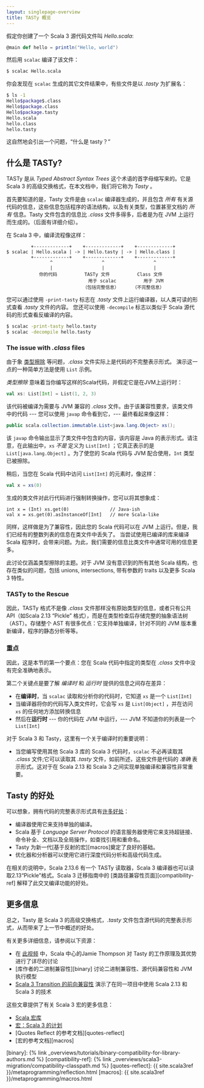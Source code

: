 ```yaml
---
layout: singlepage-overview
title: TASTy 概览
---
```

假定你创建了一个 Scala 3 源代码文件叫 _Hello.scala_:

```scala
@main def hello = println("Hello, world")
```

然后用 `scalac` 编译了该文件：

```bash
$ scalac Hello.scala
```

你会发现在 `scalac` 生成的其它文件结果中，有些文件是以 _.tasty_ 为扩展名：

```bash
$ ls -1
Hello$package$.class
Hello$package.class
Hello$package.tasty
Hello.scala
hello.class
hello.tasty
```

这自然地会引出一个问题，“什么是 tasty？”

## 什么是 TASTy?

TASTy 是从 _Typed Abstract Syntax Trees_ 这个术语的首字母缩写来的。它是 Scala 3 的高级交换格式，在本文档中，我们将它称为 _Tasty_ 。

首先要知道的是，Tasty 文件是由 `scalac` 编译器生成的，并且包含 _所有_ 有关源代码的信息，这些信息包括程序的语法结构，以及有关类型，位置甚至文档的 _所有_ 信息。Tasty 文件包含的信息比 _.class_ 文件多得多，后者是为在 JVM 上运行而生成的。（后面有详细介绍）。

在 Scala 3 中，编译流程像这样：

```text
         +-------------+    +-------------+    +-------------+
$ scalac | Hello.scala | -> | Hello.tasty | -> | Hello.class |
         +-------------+    +-------------+    +-------------+
                ^                  ^                  ^
                |                  |                  |
            你的代码          TASTy 文件          Class 文件
                              用于 scalac          用于 JVM
                            （包括完整信息）     （不完整信息）
```

您可以通过使用 `-print-tasty` 标志在 _.tasty_ 文件上运行编译器，以人类可读的形式查看 _.tasty_ 文件的内容。
您还可以使用 `-decompile` 标志以类似于 Scala 源代码的形式查看反编译的内容。

```bash
$ scalac -print-tasty hello.tasty
$ scalac -decompile hello.tasty
```

### The issue with _.class_ files

由于象 [类型擦除][erasure] 等问题，_.class_ 文件实际上是代码的不完整表示形式。
演示这一点的一种简单方法是使用 `List` 示例。

_类型擦除_ 意味着当你编写这样的Scala代码，并假定它是在JVM上运行时：

```scala
val xs: List[Int] = List(1, 2, 3)
```

该代码被编译为需要与 JVM 兼容的 _.class_ 文件。由于该兼容性要求，该类文件中的代码 --- 您可以使用 `javap` 命令看到它，--- 最终看起来像这样：

```java
public scala.collection.immutable.List<java.lang.Object> xs();
```

该 `javap` 命令输出显示了类文件中包含的内容，该内容是 Java 的表示形式。请注意，在此输出中，`xs` _不是_ 定义为 `List[Int]` ；它真正表示的是 `List[java.lang.Object]` 。为了使您的 Scala 代码与 JVM 配合使用，`Int` 类型已被擦除。

稍后，当您在 Scala 代码中访问 `List[Int]` 的元素时，像这样：

```scala
val x = xs(0)
```

生成的类文件对此行代码进行强制转换操作，您可以将其想象成：

```
int x = (Int) xs.get(0)               // Java-ish
val x = xs.get(0).asInstanceOf[Int]   // more Scala-like
```

同样，这样做是为了兼容性，因此您的 Scala 代码可以在 JVM 上运行。但是，我们已经有的整数列表的信息在类文件中丢失了。
当尝试使用已编译的库来编译 Scala 程序时，会带来问题。为此，我们需要的信息比类文件中通常可用的信息更多。

此讨论仅涵盖类型擦除的主题。对于 JVM 没有意识到的所有其他 Scala 结构，也存在类似的问题，包括 unions, intersections, 带有参数的 traits 以及更多 Scala 3 特性。

### TASTy to the Rescue

因此，TASTy 格式不是像 _.class_ 文件那样没有原始类型的信息，或者只有公共 API（如Scala 2.13 “Pickle” 格式），而是在类型检查后存储完整的抽象语法树（AST）。存储整个 AST 有很多优点：它支持单独编译，针对不同的 JVM 版本重新编译，程序的静态分析等等。

### 重点

因此，这是本节的第一个要点：您在 Scala 代码中指定的类型在 _.class_ 文件中没有完全准确地表示。

第二个关键点是要了解 _编译时_ 和 _运行时_ 提供的信息之间存在差异：

- 在**编译时**，当 `scalac` 读取和分析你的代码时，它知道 `xs` 是一个 `List[Int]`
- 当编译器将你的代码写入类文件时，它会写 `xs` 是 `List[Object]` ，并在访问 `xs` 的任何地方添加转换信息
- 然后在**运行时** --- 你的代码在 JVM 中运行，--- JVM 不知道你的列表是一个 `List[Int]`

对于 Scala 3 和 Tasty，这里有一个关于编译时的重要说明：

- 当您编写使用其他 Scala 3 库的 Scala 3 代码时，`scalac` 不必再读取其 _.class_ 文件;它可以读取其 _.tasty_ 文件，如前所述，这些文件是代码的 _准确_ 表示形式。这对于在 Scala 2.13 和 Scala 3 之间实现单独编译和兼容性非常重要。

## Tasty 的好处

可以想象，拥有代码的完整表示形式具有[许多好处][benefits]：

- 编译器使用它来支持单独的编译。
- Scala 基于 _Language Server Protocol_ 的语言服务器使用它来支持超链接、命令补全、文档以及全局操作，如查找引用和重命名。
- Tasty 为新一代[基于反射的宏][macros]奠定了良好的基础。
- 优化器和分析器可以使用它进行深度代码分析和高级代码生成。

在相关的说明中，Scala 2.13.6 有一个 TASTy 读取器，Scala 3 编译器也可以读取2.13“Pickle”格式。Scala 3 迁移指南中的 [类路径兼容性页面][compatibility-ref] 解释了此交叉编译功能的好处。

## 更多信息

总之，Tasty 是 Scala 3 的高级交换格式，_.tasty_ 文件包含源代码的完整表示形式，从而带来了上一节中概述的好处。

有关更多详细信息，请参阅以下资源：

- 在 [此视频](https://www.youtube.com/watch?v=YQmVrUdx8TU) 中，Scala 中心的Jamie Thompson 对 Tasty 的工作原理及其优势进行了详尽的讨论
- [库作者的二进制兼容性][binary] 讨论二进制兼容性、源代码兼容性和 JVM 执行模型
- [Scala 3 Transition 的前向兼容性](https://www.scala-lang.org/blog/2020/11/19/scala-3-forward-compat.html) 演示了在同一项目中使用 Scala 2.13 和 Scala 3 的技术

这些文章提供了有关 Scala 3 宏的更多信息：

- [Scala 宏库](https://scalacenter.github.io/scala-3-migration-guide/docs/macros/macro-libraries.html)
- [宏：Scala 3 的计划](https://www.scala-lang.org/blog/2018/04/30/in-a-nutshell.html)
- [Quotes Reflect 的参考文档][quotes-reflect]
- [宏的参考文档][macros]

[benefits]: https://www.scala-lang.org/blog/2018/04/30/in-a-nutshell.html
[erasure]: https://www.scala-lang.org/files/archive/spec/2.13/03-types.html#type-erasure
[binary]: {% link _overviews/tutorials/binary-compatibility-for-library-authors.md %}
[compatibility-ref]: {% link _overviews/scala3-migration/compatibility-classpath.md %}
[quotes-reflect]: {{ site.scala3ref }}/metaprogramming/reflection.html
[macros]: {{ site.scala3ref }}/metaprogramming/macros.html
